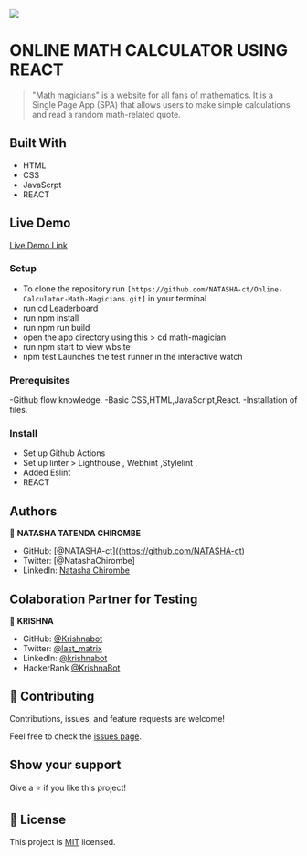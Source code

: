 ![](https://img.shields.io/badge/Microverse-blueviolet)

# ONLINE MATH CALCULATOR USING REACT

> "Math magicians" is a website for all fans of mathematics. It is a Single Page App (SPA) that allows users to make simple calculations and read a random math-related quote.


## Built With

- HTML
- CSS
- JavaScrpt
- REACT

## Live Demo 
[Live Demo Link](https://phenomenal-rugelach-2147c0.netlify.app)

### Setup
- To clone the repository run `[https://github.com/NATASHA-ct/Online-Calculator-Math-Magicians.git]` in your terminal
- run cd Leaderboard
- run npm install
- run npm run build
- open the app directory using this >  cd math-magician
- run npm start to view wbsite
- npm test
Launches the test runner in the interactive watch

### Prerequisites
-Github flow knowledge.
-Basic CSS,HTML,JavaScript,React.
-Installation of files.

### Install
- Set up Github Actions
- Set up linter > Lighthouse , Webhint ,Stylelint ,
- Added Eslint
- REACT


## Authors

👤 **NATASHA TATENDA CHIROMBE**

- GitHub: [@NATASHA-ct]((https://github.com/NATASHA-ct)
- Twitter: [@NatashaChirombe]
- LinkedIn: [Natasha Chirombe](linkedin.com/in/natasha-chirombe-1531aa17b)

## Colaboration Partner for Testing

👤 **KRISHNA**

- GitHub: [@Krishnabot](https://github.com/Krishnabot)
- Twitter: [@last_matrix](https://twitter.com/last_matrix)
- LinkedIn: [@krishnabot](https://www.linkedin.com/in/krishnabot/)
- HackerRank [@KrishnaBot](https://www.hackerrank.com/KrishnaBot)


## 🤝 Contributing

Contributions, issues, and feature requests are welcome!

Feel free to check the [issues page](../../issues/).

## Show your support

Give a ⭐️ if you like this project!

## 📝 License

This project is [MIT](./MIT.md) licensed.

